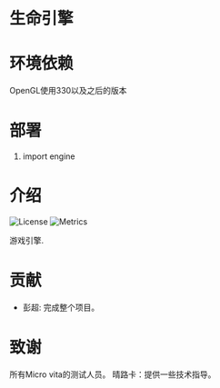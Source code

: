 生命引擎
================
# 环境依赖
OpenGL使用330以及之后的版本

# 部署
1. import engine

# 介绍
![License](https://img.shields.io/badge/license-MIT-blue.svg)
![Metrics](https://img.shields.io/badge/build-develop-yellow)

游戏引擎.


# 贡献
- 彭超: 完成整个项目。

# 致谢
所有Micro vita的测试人员。
晴路卡：提供一些技术指导。